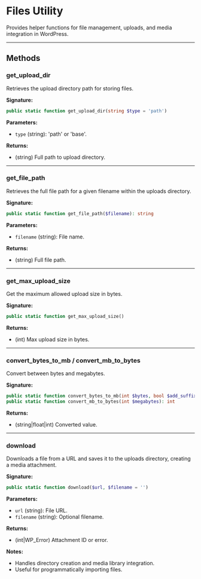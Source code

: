 # Files Utility

Provides helper functions for file management, uploads, and media integration in WordPress.

---

## Methods

### get_upload_dir
Retrieves the upload directory path for storing files.

**Signature:**
```php
public static function get_upload_dir(string $type = 'path')
```

**Parameters:**
- `type` (string): 'path' or 'base'.

**Returns:**
- (string) Full path to upload directory.

---

### get_file_path
Retrieves the full file path for a given filename within the uploads directory.

**Signature:**
```php
public static function get_file_path($filename): string
```

**Parameters:**
- `filename` (string): File name.

**Returns:**
- (string) Full file path.

---

### get_max_upload_size
Get the maximum allowed upload size in bytes.

**Signature:**
```php
public static function get_max_upload_size()
```

**Returns:**
- (int) Max upload size in bytes.

---

### convert_bytes_to_mb / convert_mb_to_bytes
Convert between bytes and megabytes.

**Signature:**
```php
public static function convert_bytes_to_mb(int $bytes, bool $add_suffix = true, int $decimal_places = 0)
public static function convert_mb_to_bytes(int $megabytes): int
```

**Returns:**
- (string|float|int) Converted value.

---

### download
Downloads a file from a URL and saves it to the uploads directory, creating a media attachment.

**Signature:**
```php
public static function download($url, $filename = '')
```

**Parameters:**
- `url` (string): File URL.
- `filename` (string): Optional filename.

**Returns:**
- (int|WP_Error) Attachment ID or error.

**Notes:**
- Handles directory creation and media library integration.
- Useful for programmatically importing files.

